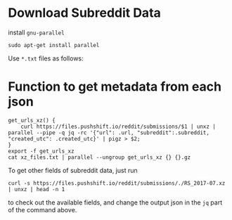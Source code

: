 # Download Subreddit Data

install `gnu-parallel`

`sudo apt-get install parallel`

Use `*.txt` files as follows:

# Function to get metadata from each json

```
get_urls_xz() {   
    curl https://files.pushshift.io/reddit/submissions/$1 | unxz |  parallel --pipe -q jq -rc '{"url": .url, "subreddit":.subreddit, "created_utc": .created_utc}' | pigz > $2;
}
export -f get_urls_xz
cat xz_files.txt | parallel --ungroup get_urls_xz {} {}.gz
```

To get other fields of subreddit data, just run 

```
curl -s https://files.pushshift.io/reddit/submissions/./RS_2017-07.xz | unxz | head -n 1
```

to check out the available fields, and change the output json in the `jq` part of the command above.